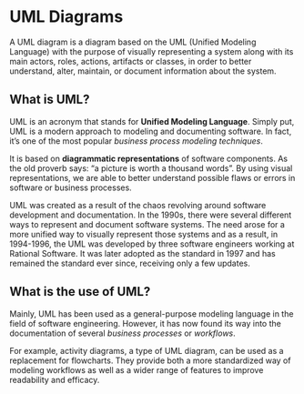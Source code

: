 # UML Diagrams
A UML diagram is a diagram based on the UML (Unified Modeling Language) with the purpose of visually representing a system along with its main actors, roles, actions, artifacts or classes, in order to better understand, alter, maintain, or document information about the system.

## What is UML?
UML is an acronym that stands for **Unified Modeling Language**. Simply put, UML is a modern approach to modeling and documenting software. 
In fact, it’s one of the most popular _business process modeling techniques_.

It is based on **diagrammatic representations** of software components. As the old proverb says: “a picture is worth a thousand words”. By using visual representations, we are able to better understand possible flaws or errors in software or business processes.

UML was created as a result of the chaos revolving around software development and documentation. In the 1990s, there were several different ways to represent and document software systems. The need arose for a more unified way to visually represent those systems and as a result, in 1994-1996, the UML was developed by three software engineers working at Rational Software. It was later adopted as the standard in 1997 and has remained the standard ever since, receiving only a few updates.

## What is the use of UML?

Mainly, UML has been used as a general-purpose modeling language in the field of software engineering. However, it has now found its way into the documentation of several _business processes_ or _workflows_. 

For example, activity diagrams, a type of UML diagram, can be used as a replacement for flowcharts. They provide both a more standardized way of modeling workflows as well as a wider range of features to improve readability and efficacy.
